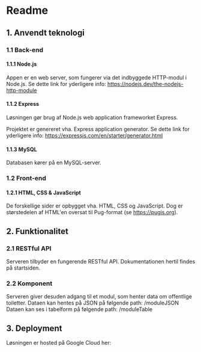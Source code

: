 # Readme

## 1. Anvendt teknologi

### 1.1 Back-end

#### 1.1.1 Node.js

Appen er en web server, som fungerer via det indbyggede HTTP-modul i Node.js.
Se dette link for yderligere info: https://nodejs.dev/the-nodejs-http-module

#### 1.1.2 Express

Løsningen gør brug af Node.js web application frameworket Express.

Projektet er genereret vha. Express application generator.
Se dette link for yderligere info: https://expressjs.com/en/starter/generator.html

#### 1.1.3 MySQL

Databasen kører på en MySQL-server.

### 1.2 Front-end

#### 1.2.1 HTML, CSS & JavaScript

De forskellige sider er opbygget vha. HTML, CSS og JavaScript. 
Dog er størstedelen af HTML'en oversat til Pug-format (se https://pugjs.org).

## 2. Funktionalitet

### 2.1 RESTful API

Serveren tilbyder en fungerende RESTful API. Dokumentationen hertil findes på startsiden.

### 2.2 Komponent

Serveren giver desuden adgang til et modul, som henter data om offentlige toiletter.
Dataen kan hentes på JSON på følgende path: /moduleJSON
Dataen kan ses i tabelform på følgende path: /moduleTable

## 3. Deployment

Løsningen er hosted på Google Cloud her: